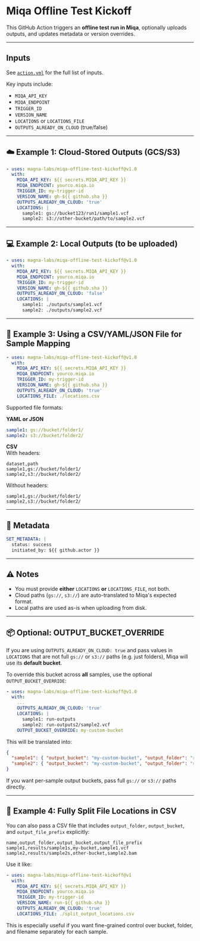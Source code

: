 # Miqa Offline Test Kickoff

This GitHub Action triggers an **offline test run in Miqa**, optionally uploads outputs, and updates metadata or version overrides.

---

## Inputs

See [`action.yml`](./action.yml) for the full list of inputs.

Key inputs include:
- `MIQA_API_KEY`
- `MIQA_ENDPOINT`
- `TRIGGER_ID`
- `VERSION_NAME`
- `LOCATIONS` or `LOCATIONS_FILE`
- `OUTPUTS_ALREADY_ON_CLOUD` (true/false)

---

## ☁️ Example 1: Cloud-Stored Outputs (GCS/S3)

```yaml
- uses: magna-labs/miqa-offline-test-kickoff@v1.0
  with:
    MIQA_API_KEY: ${{ secrets.MIQA_API_KEY }}
    MIQA_ENDPOINT: yourco.miqa.io
    TRIGGER_ID: my-trigger-id
    VERSION_NAME: gh-${{ github.sha }}
    OUTPUTS_ALREADY_ON_CLOUD: 'true'
    LOCATIONS: |
      sample1: gs://bucket123/run1/sample1.vcf
      sample2: s3://other-bucket/path/to/sample2.vcf
```

---

## 💻 Example 2: Local Outputs (to be uploaded)

```yaml
- uses: magna-labs/miqa-offline-test-kickoff@v1.0
  with:
    MIQA_API_KEY: ${{ secrets.MIQA_API_KEY }}
    MIQA_ENDPOINT: yourco.miqa.io
    TRIGGER_ID: my-trigger-id
    VERSION_NAME: gh-${{ github.sha }}
    OUTPUTS_ALREADY_ON_CLOUD: 'false'
    LOCATIONS: |
      sample1: ./outputs/sample1.vcf
      sample2: ./outputs/sample2.vcf
```

---

## 📄 Example 3: Using a CSV/YAML/JSON File for Sample Mapping

```yaml
- uses: magna-labs/miqa-offline-test-kickoff@v1.0
  with:
    MIQA_API_KEY: ${{ secrets.MIQA_API_KEY }}
    MIQA_ENDPOINT: yourco.miqa.io
    TRIGGER_ID: my-trigger-id
    VERSION_NAME: gh-${{ github.sha }}
    OUTPUTS_ALREADY_ON_CLOUD: 'true'
    LOCATIONS_FILE: ./locations.csv
```

Supported file formats:

**YAML or JSON**
```yaml
sample1: gs://bucket/folder1/
sample2: s3://bucket/folder2/
```

**CSV**  
With headers:
```csv
dataset,path
sample1,gs://bucket/folder1/
sample2,s3://bucket/folder2/
```

Without headers:
```csv
sample1,gs://bucket/folder1/
sample2,s3://bucket/folder2/
```

---

## 🧪 Metadata

```yaml
SET_METADATA: |
  status: success
  initiated_by: ${{ github.actor }}
```

---

## ⚠️ Notes

- You must provide **either** `LOCATIONS` **or** `LOCATIONS_FILE`, not both.
- Cloud paths (`gs://`, `s3://`) are auto-translated to Miqa's expected format.
- Local paths are used as-is when uploading from disk.


---

## 📦 Optional: OUTPUT_BUCKET_OVERRIDE

If you are using `OUTPUTS_ALREADY_ON_CLOUD: true` and pass values in `LOCATIONS` that are not full `gs://` or `s3://` paths (e.g. just folders), Miqa will use its **default bucket**.

To override this bucket across **all** samples, use the optional `OUTPUT_BUCKET_OVERRIDE`:

```yaml
- uses: magna-labs/miqa-offline-test-kickoff@v1.0
  with:
    ...
    OUTPUTS_ALREADY_ON_CLOUD: 'true'
    LOCATIONS: |
      sample1: run-outputs
      sample2: run-outputs2/sample2.vcf
    OUTPUT_BUCKET_OVERRIDE: my-custom-bucket
```

This will be translated into:
```json
{
  "sample1": { "output_bucket": "my-custom-bucket", "output_folder": "run-outputs" },
  "sample2": { "output_bucket": "my-custom-bucket", "output_folder": "run-outputs2", "output_file_prefix": "sample2.vcf" }
}
```

If you want per-sample output buckets, pass full `gs://` or `s3://` paths directly.


---

## 📄 Example 4: Fully Split File Locations in CSV

You can also pass a CSV file that includes `output_folder`, `output_bucket`, and `output_file_prefix` explicitly:

```csv
name,output_folder,output_bucket,output_file_prefix
sample1,results/sample1s,my-bucket,sample1.vcf
sample2,results/sample2s,other-bucket,sample2.bam
```

Use it like:

```yaml
- uses: magna-labs/miqa-offline-test-kickoff@v1
  with:
    MIQA_API_KEY: ${{ secrets.MIQA_API_KEY }}
    MIQA_ENDPOINT: yourco.miqa.io
    TRIGGER_ID: my-trigger-id
    VERSION_NAME: run-${{ github.sha }}
    OUTPUTS_ALREADY_ON_CLOUD: 'true'
    LOCATIONS_FILE: ./split_output_locations.csv
```

This is especially useful if you want fine-grained control over bucket, folder, and filename separately for each sample.

